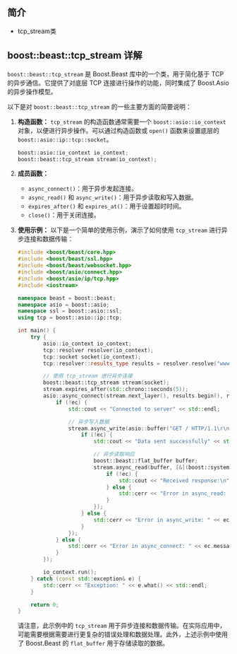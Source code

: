 ## 简介

+ tcp_stream类

## boost::beast::tcp_stream 详解

`boost::beast::tcp_stream` 是 Boost.Beast 库中的一个类，用于简化基于 TCP 的异步通信。它提供了对底层 TCP 连接进行操作的功能，同时集成了 Boost.Asio 的异步操作模型。

以下是对 `boost::beast::tcp_stream` 的一些主要方面的简要说明：

1. **构造函数：** `tcp_stream` 的构造函数通常需要一个 `boost::asio::io_context` 对象，以便进行异步操作。可以通过构造函数或 `open()` 函数来设置底层的 `boost::asio::ip::tcp::socket`。

    ```cpp
    boost::asio::io_context io_context;
    boost::beast::tcp_stream stream(io_context);
    ```

2. **成员函数：**
   - `async_connect()`：用于异步发起连接。
   - `async_read()` 和 `async_write()`：用于异步读取和写入数据。
   - `expires_after()` 和 `expires_at()`：用于设置超时时间。
   - `close()`：用于关闭连接。

3. **使用示例：** 以下是一个简单的使用示例，演示了如何使用 `tcp_stream` 进行异步连接和数据传输：

    ```cpp
    #include <boost/beast/core.hpp>
    #include <boost/beast/ssl.hpp>
    #include <boost/beast/websocket.hpp>
    #include <boost/asio/connect.hpp>
    #include <boost/asio/ip/tcp.hpp>
    #include <iostream>

    namespace beast = boost::beast;
    namespace asio = boost::asio;
    namespace ssl = boost::asio::ssl;
    using tcp = boost::asio::ip::tcp;

    int main() {
        try {
            asio::io_context io_context;
            tcp::resolver resolver(io_context);
            tcp::socket socket(io_context);
            tcp::resolver::results_type results = resolver.resolve("www.example.com", "http");

            // 使用 tcp_stream 进行异步连接
            boost::beast::tcp_stream stream(socket);
            stream.expires_after(std::chrono::seconds(5));
            asio::async_connect(stream.next_layer(), results.begin(), results.end(), [&](boost::system::error_code ec, const tcp::endpoint&) {
                if (!ec) {
                    std::cout << "Connected to server" << std::endl;

                    // 异步写入数据
                    stream.async_write(asio::buffer("GET / HTTP/1.1\r\nHost: www.example.com\r\n\r\n"), [&](boost::system::error_code ec, std::size_t) {
                        if (!ec) {
                            std::cout << "Data sent successfully" << std::endl;

                            // 异步读取响应
                            boost::beast::flat_buffer buffer;
                            stream.async_read(buffer, [&](boost::system::error_code ec, std::size_t) {
                                if (!ec) {
                                    std::cout << "Received response:\n" << beast::make_printable(buffer.data()) << std::endl;
                                } else {
                                    std::cerr << "Error in async_read: " << ec.message() << std::endl;
                                }
                            });
                        } else {
                            std::cerr << "Error in async_write: " << ec.message() << std::endl;
                        }
                    });
                } else {
                    std::cerr << "Error in async_connect: " << ec.message() << std::endl;
                }
            });

            io_context.run();
        } catch (const std::exception& e) {
            std::cerr << "Exception: " << e.what() << std::endl;
        }

        return 0;
    }
    ```

    请注意，此示例中的 `tcp_stream` 用于异步连接和数据传输。在实际应用中，可能需要根据需要进行更复杂的错误处理和数据处理。此外，上述示例中使用了 Boost.Beast 的 `flat_buffer` 用于存储读取的数据。
